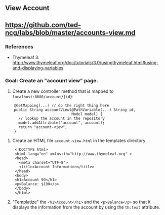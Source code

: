 ## View Account

## https://github.com/ted-ncg/labs/blob/master/accounts-view.md

### References

* Thymeleaf 3: http://www.thymeleaf.org/doc/tutorials/3.0/usingthymeleaf.html#using-and-displaying-variables

### Goal: Create an "account view" page.

1. Create a new controller method that is mapped to `localhost:8080/account/{id}`:

  ```
      @GetMapping(...) // do the right thing here
      public String accountView(@PathVariable(...) String id,
                                Model model) {
        // lookup the account in the repository
        model.addAttribute("account", account);
        return "account-view";
      }
  ```
  
1. Create an HTML file `account-view.html` in the templates directory

   ```
    <!DOCTYPE html>
    <html lang="en" xmlns:th="http://www.thymeleaf.org" >
    <head>
      <meta charset="UTF-8">
      <title>Account Information</title>
    </head>
    <body>
    <h1>Account 99</h1>
    <p>Balance: $100</p>
    </body>
    </html>
   ```

1. "Templatize" the `<h1>Account</h1>` and the `<p>Balance</p>` so that it displays the information from the account by using the `th:text` attribute.

